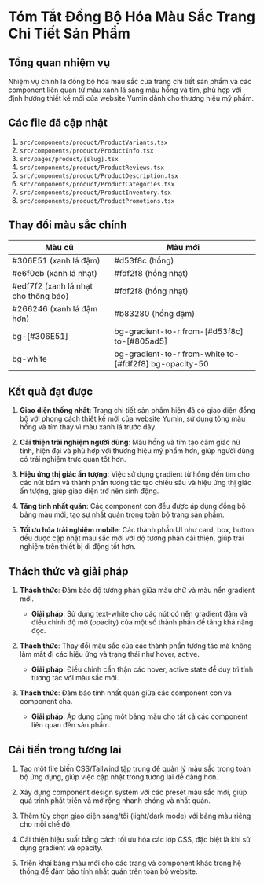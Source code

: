 # Tóm Tắt Đồng Bộ Hóa Màu Sắc Trang Chi Tiết Sản Phẩm

## Tổng quan nhiệm vụ
Nhiệm vụ chính là đồng bộ hóa màu sắc của trang chi tiết sản phẩm và các component liên quan từ màu xanh lá sang màu hồng và tím, phù hợp với định hướng thiết kế mới của website Yumin dành cho thương hiệu mỹ phẩm.

## Các file đã cập nhật
1. `src/components/product/ProductVariants.tsx`
2. `src/components/product/ProductInfo.tsx`
3. `src/pages/product/[slug].tsx`
4. `src/components/product/ProductReviews.tsx`
5. `src/components/product/ProductDescription.tsx`
6. `src/components/product/ProductCategories.tsx`
7. `src/components/product/ProductInventory.tsx`
8. `src/components/product/ProductPromotions.tsx`

## Thay đổi màu sắc chính
| Màu cũ | Màu mới |
|--------|---------|
| #306E51 (xanh lá đậm) | #d53f8c (hồng) |
| #e6f0eb (xanh lá nhạt) | #fdf2f8 (hồng nhạt) |
| #edf7f2 (xanh lá nhạt cho thông báo) | #fdf2f8 (hồng nhạt) |
| #266246 (xanh lá đậm hơn) | #b83280 (hồng đậm) |
| bg-[#306E51] | bg-gradient-to-r from-[#d53f8c] to-[#805ad5] |
| bg-white | bg-gradient-to-r from-white to-[#fdf2f8] bg-opacity-50 |

## Kết quả đạt được
1. **Giao diện thống nhất**: Trang chi tiết sản phẩm hiện đã có giao diện đồng bộ với phong cách thiết kế mới của website Yumin, sử dụng tông màu hồng và tím thay vì màu xanh lá trước đây.

2. **Cải thiện trải nghiệm người dùng**: Màu hồng và tím tạo cảm giác nữ tính, hiện đại và phù hợp với thương hiệu mỹ phẩm hơn, giúp người dùng có trải nghiệm trực quan tốt hơn.

3. **Hiệu ứng thị giác ấn tượng**: Việc sử dụng gradient từ hồng đến tím cho các nút bấm và thành phần tương tác tạo chiều sâu và hiệu ứng thị giác ấn tượng, giúp giao diện trở nên sinh động.

4. **Tăng tính nhất quán**: Các component con đều được áp dụng đồng bộ bảng màu mới, tạo sự nhất quán trong toàn bộ trang sản phẩm.

5. **Tối ưu hóa trải nghiệm mobile**: Các thành phần UI như card, box, button đều được cập nhật màu sắc mới với độ tương phản cải thiện, giúp trải nghiệm trên thiết bị di động tốt hơn.

## Thách thức và giải pháp
1. **Thách thức**: Đảm bảo độ tương phản giữa màu chữ và màu nền gradient mới.
   - **Giải pháp**: Sử dụng text-white cho các nút có nền gradient đậm và điều chỉnh độ mờ (opacity) của một số thành phần để tăng khả năng đọc.

2. **Thách thức**: Thay đổi màu sắc của các thành phần tương tác mà không làm mất đi các hiệu ứng và trạng thái như hover, active.
   - **Giải pháp**: Điều chỉnh cẩn thận các hover, active state để duy trì tính tương tác với màu sắc mới.

3. **Thách thức**: Đảm bảo tính nhất quán giữa các component con và component cha.
   - **Giải pháp**: Áp dụng cùng một bảng màu cho tất cả các component liên quan đến sản phẩm.

## Cải tiến trong tương lai
1. Tạo một file biến CSS/Tailwind tập trung để quản lý màu sắc trong toàn bộ ứng dụng, giúp việc cập nhật trong tương lai dễ dàng hơn.

2. Xây dựng component design system với các preset màu sắc mới, giúp quá trình phát triển và mở rộng nhanh chóng và nhất quán.

3. Thêm tùy chọn giao diện sáng/tối (light/dark mode) với bảng màu riêng cho mỗi chế độ.

4. Cải thiện hiệu suất bằng cách tối ưu hóa các lớp CSS, đặc biệt là khi sử dụng gradient và opacity.

5. Triển khai bảng màu mới cho các trang và component khác trong hệ thống để đảm bảo tính nhất quán trên toàn bộ website. 